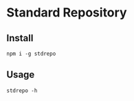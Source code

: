 # Standard Repository

## Install

```shell
npm i -g stdrepo
```

## Usage

```shell
stdrepo -h
```
